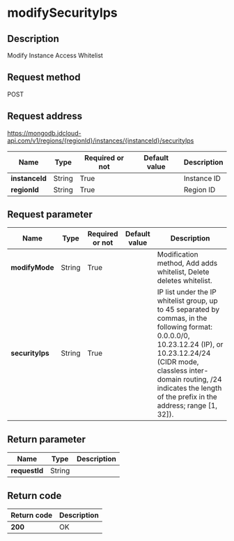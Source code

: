 # modifySecurityIps


## Description
Modify Instance Access Whitelist

## Request method
POST

## Request address
https://mongodb.jdcloud-api.com/v1/regions/{regionId}/instances/{instanceId}/securityIps

|Name|Type|Required or not|Default value|Description|
|---|---|---|---|---|
|**instanceId**|String|True||Instance ID|
|**regionId**|String|True||Region ID|

## Request parameter
|Name|Type|Required or not|Default value|Description|
|---|---|---|---|---|
|**modifyMode**|String|True||Modification method, Add adds whitelist, Delete deletes whitelist.|
|**securityIps**|String|True||IP list under the IP whitelist group, up to 45 separated by commas, in the following format: 0.0.0.0/0, 10.23.12.24 (IP), or 10.23.12.24/24 (CIDR mode, classless inter-domain routing, /24 indicates the length of the prefix in the address; range [1, 32]).|


## Return parameter
|Name|Type|Description|
|---|---|---|
|**requestId**|String||



## Return code
|Return code|Description|
|---|---|
|**200**|OK|

